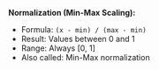 **Normalization (Min-Max Scaling):**

- Formula: `(x - min) / (max - min)`
- Result: Values between 0 and 1
- Range: Always [0, 1]
- Also called: Min-Max normalization